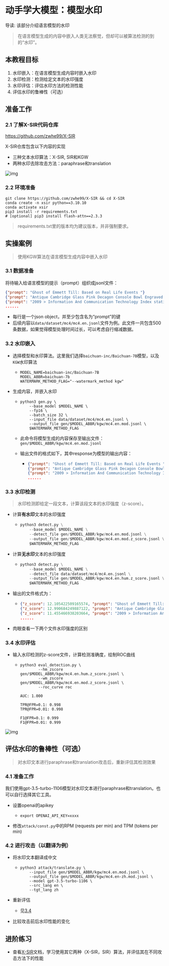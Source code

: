 # 动手学大模型：模型水印

导读: 该部分介绍语言模型的水印

> 在语言模型生成的内容中嵌入人类无法察觉，但却可以被算法检测的到的“水印”。

## 本教程目标

1. 水印嵌入：在语言模型生成内容时嵌入水印
2. 水印检测：检测给定文本的水印强度
3. 水印评估：评估水印方法的检测性能
4. 评估水印的鲁棒性（可选）



## 准备工作

### 2.1 了解X-SIR代码仓库

https://github.com/zwhe99/X-SIR

X-SIR仓库包含以下内容的实现

- 三种文本水印算法：X-SIR, SIR和KGW
- 两种水印去除攻击方法：paraphrase和translation

![img](./assets/x-sir.png)

### 2.2 环境准备

```Shell
git clone https://github.com/zwhe99/X-SIR && cd X-SIR
conda create -n xsir python==3.10.10
conda activate xsir
pip3 install -r requirements.txt
# [optional] pip3 install flash-attn==2.3.3
```

> requirements.txt里的版本均为建议版本，并非强制要求。



## 实操案例

> 使用KGW算法在语言模型生成内容中嵌入水印

### 3.1 数据准备

将待输入给语言模型的提示（prompt）组织成jsonl文件：

```JSON
{"prompt": "Ghost of Emmett Till: Based on Real Life Events "}
{"prompt": "Antique Cambridge Glass Pink Decagon Console Bowl Engraved Gold Highlights\n"}
{"prompt": "2009 > Information And Communication Technology Index statistics - Countries "}
......
```

- 每行是一个json object，并至少包含名为“prompt”的键
- 后续内容以`data/dataset/mc4/mc4.en.jsonl`文件为例。此文件一共包含500条数据，如果觉得模型处理时间过长，可以考虑自行缩减数据。

### 3.2 水印嵌入

- 选择模型和水印算法。这里我们选择`baichuan-inc/Baichuan-7B`模型，以及`KGW`水印算法

  - ```Shell
    MODEL_NAME=baichuan-inc/Baichuan-7B
    MODEL_ABBR=baichuan-7b
    WATERMARK_METHOD_FLAG="--watermark_method kgw"
    ```

- 生成内容，并嵌入水印

  - ```Shell
    python3 gen.py \
        --base_model $MODEL_NAME \
        --fp16 \
        --batch_size 32 \
        --input_file data/dataset/mc4/mc4.en.jsonl \
        --output_file gen/$MODEL_ABBR/kgw/mc4.en.mod.jsonl \
        $WATERMARK_METHOD_FLAG
    ```

  - 此命令将模型生成的内容保存至输出文件：`gen/$MODEL_ABBR/kgw/mc4.en.mod.jsonl`

  - 输出文件的格式如下，其中response为模型的输出内容：

    - ```JSON
      {"prompt": "Ghost of Emmett Till: Based on Real Life Events ", "response": ".In August if 1955 African American Emmett Louis Till (21)\nThe second part of The Man From Waco, about Dan Millers trial for murdering his friend Michael Capps in a Texas wiener wrastle as I believe the statute says called it then; back at that time that would have surely occurred since Dan kept his pistol in one of those watery doggy bags he keeps around to clean himself with after emptying can into a nearby lake just minutes before committing his crime. If what we read is true thats exactly where Dan left his stolen gun and later used it in the robbery gone wrong which killed two innocent boys when his own accomplice got into an argument over not being paid enough therefore wanting out. This angered Miller whos history of mental instability could be taken one way or another but this criminal act was unavoidable once they entered FBIs hands and some other very powerful law officers who were involved either directly"}
      {"prompt": "Antique Cambridge Glass Pink Decagon Console Bowl Engraved Gold Highlights\n", "response": "An exceptionally fine decorative antique pink decagonal glass side bowl is the perfect example of early art and innovation . Fully engraved, this beautiful English vintage tableware piece exhibits a great degree on craftsmanship! Made in England during the mid 1800's it features three sets of concentric ribbons on the exterior to elegantly highlight an intricate, deep reddish color which evokes warmth and comfort for years to come! This historically significant vase has been featured within numerous museum exhibitions including \"Glass at The Corning Museum\" ; \"The First Half Century\" & a special travelling exhibit called:\" Sight Of Glass: British Cut Glass\" by ibex limited (retailer) as well as \"SIGNALS - Celebrating History In American Silver Through The Articulated Bottle Vessel\" presented at the Corning Museum of Glass 2012 ASA national symposium! We provide our customers with quality phot"}
      {"prompt": "2009 > Information And Communication Technology Index statistics - Countries ", "response": "5/22/2016\nAnnual change of mobile telephone subscriptions in Armenia (per 1 population). 2.2% increase is equivalent to 38 subscriptions per 100 people. Density rank: 121 out of 222.\nCyclist(s)/month(S). Likes bike riding? Take advantage of discount and cheap rental bikes at Rimon Bike Rentals in Yerevan! No advance payments or additional deposits are required. They have a good range of bicycles, including mountainbikes. More on their Facebook page \nYou must know about electric cars. The Renault Fluence KZERO gets it right in the city but I'm not sure what mileage you can expect from it. Still its fun project http://www.renault-kzen.com\nFor more on this and related issues : Armenian Institute for Electronic Governance reports |"}
      ......
      ```



### 3.3 水印检测

> 水印检测即给定一段文本，计算该段文本的水印强度（z-score）。

- 计算**有水印**文本的水印强度

  - ```python
    python3 detect.py \
        --base_model $MODEL_NAME \
        --detect_file gen/$MODEL_ABBR/kgw/mc4.en.mod.jsonl \
        --output_file gen/$MODEL_ABBR/kgw/mc4.en.mod.z_score.jsonl \
        $WATERMARK_METHOD_FLAG
    ```

- 计算**无水印**文本的水印强度

  - ```python
    python3 detect.py \
        --base_model $MODEL_NAME \
        --detect_file data/dataset/mc4/mc4.en.jsonl \
        --output_file gen/$MODEL_ABBR/kgw/mc4.en.hum.z_score.jsonl \
        $WATERMARK_METHOD_FLAG
    ```

- 输出的文件格式为：

  - ```JSON
    {"z_score": 12.105422509165574, "prompt": "Ghost of Emmett Till: Based on Real Life Events ", "response": ".In August if 1955 African American Emmett Louis Till (21)\nThe second part of The Man From Waco, about Dan Millers trial for murdering his friend Michael Capps in a Texas wiener wrastle as I believe the statute says called it then; back at that time that would have surely occurred since Dan kept his pistol in one of those watery doggy bags he keeps around to clean himself with after emptying can into a nearby lake just minutes before committing his crime. If what we read is true thats exactly where Dan left his stolen gun and later used it in the robbery gone wrong which killed two innocent boys when his own accomplice got into an argument over not being paid enough therefore wanting out. This angered Miller whos history of mental instability could be taken one way or another but this criminal act was unavoidable once they entered FBIs hands and some other very powerful law officers who were involved either directly", "biases": null}
    {"z_score": 12.990684249887122, "prompt": "Antique Cambridge Glass Pink Decagon Console Bowl Engraved Gold Highlights\n", "response": "An exceptionally fine decorative antique pink decagonal glass side bowl is the perfect example of early art and innovation . Fully engraved, this beautiful English vintage tableware piece exhibits a great degree on craftsmanship! Made in England during the mid 1800's it features three sets of concentric ribbons on the exterior to elegantly highlight an intricate, deep reddish color which evokes warmth and comfort for years to come! This historically significant vase has been featured within numerous museum exhibitions including \"Glass at The Corning Museum\" ; \"The First Half Century\" & a special travelling exhibit called:\" Sight Of Glass: British Cut Glass\" by ibex limited (retailer) as well as \"SIGNALS - Celebrating History In American Silver Through The Articulated Bottle Vessel\" presented at the Corning Museum of Glass 2012 ASA national symposium! We provide our customers with quality phot", "biases": null}
    {"z_score": 11.455466938203664, "prompt": "2009 > Information And Communication Technology Index statistics - Countries ", "response": "5/22/2016\nAnnual change of mobile telephone subscriptions in Armenia (per 1 population). 2.2% increase is equivalent to 38 subscriptions per 100 people. Density rank: 121 out of 222.\nCyclist(s)/month(S). Likes bike riding? Take advantage of discount and cheap rental bikes at Rimon Bike Rentals in Yerevan! No advance payments or additional deposits are required. They have a good range of bicycles, including mountainbikes. More on their Facebook page \nYou must know about electric cars. The Renault Fluence KZERO gets it right in the city but I'm not sure what mileage you can expect from it. Still its fun project http://www.renault-kzen.com\nFor more on this and related issues : Armenian Institute for Electronic Governance reports |", "biases": null}
    ......
    ```

- 肉眼查看一下两个文件水印强度的区别

### 3.4 水印评估
<a name="eval"></a>

- 输入水印检测的z-score文件，计算检测准确度，绘制ROC曲线

  - ```Shell
    python3 eval_detection.py \
            --hm_zscore gen/$MODEL_ABBR/kgw/mc4.en.hum.z_score.jsonl \
            --wm_zscore gen/$MODEL_ABBR/kgw/mc4.en.mod.z_score.jsonl \
            --roc_curve roc
    
    AUC: 1.000
    
    TPR@FPR=0.1: 0.998
    TPR@FPR=0.01: 0.998
    
    F1@FPR=0.1: 0.999
    F1@FPR=0.01: 0.999
    ```

![img](./assets/curve.png)

## 评估水印的鲁棒性（可选）

> 对水印文本进行paraphrase和translation攻击后，重新评估其检测效果

### 4.1 准备工作

我们使用gpt-3.5-turbo-1106模型对水印文本进行paraphrase和translation。也可以自行选择其它工具。

- 设置openai的apikey

  - ```Shell
    export OPENAI_API_KEY=xxxx
    ```

- 修改`attack/const.py`中的RPM (requests per min) and TPM (tokens per min)

### 4.2 进行攻击（以翻译为例）

- 将水印文本翻译成中文

  - ```Shell
    python3 attack/translate.py \
        --input_file gen/$MODEL_ABBR/kgw/mc4.en.mod.jsonl \
        --output_file gen/$MODEL_ABBR/kgw/mc4.en-zh.mod.jsonl \
        --model gpt-3.5-turbo-1106 \
        --src_lang en \
        --tgt_lang zh
    ```

- 重新评估

  -  见[3.4](#eval)

- 比较攻击前后水印性能的变化



## 进阶练习

- 查看[X-SIR](https://github.com/zwhe99/X-SIR)文档，学习使用其它两种（X-SIR，SIR）算法，并评估其在不同攻击方法下的性能